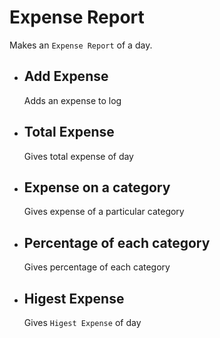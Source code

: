 # Expense Report

Makes an `Expense Report` of a day.

- ## Add Expense
    Adds an expense to log

- ## Total Expense 
    Gives total expense of day

- ## Expense on a category
    Gives expense of a particular category

- ## Percentage of each category
    Gives percentage of each category

- ## Higest Expense
    Gives `Higest Expense` of day